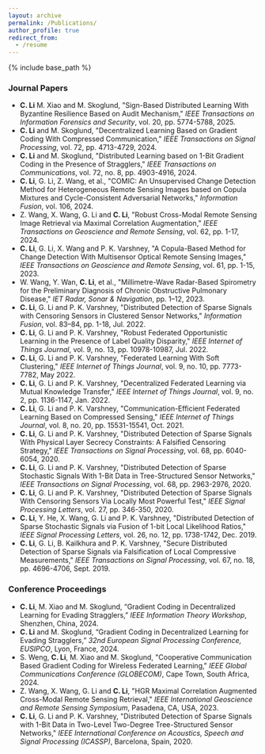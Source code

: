```yaml
---
layout: archive
permalink: /Publications/
author_profile: true
redirect_from:
  - /resume
---
```


{% include base_path %}

### Journal Papers
- **C. Li** M. Xiao and M. Skoglund, "Sign-Based Distributed Learning With Byzantine Resilience Based on Audit Mechanism," *IEEE Transactions on Information Forensics and Security*, vol. 20, pp. 5774-5788, 2025.
- **C. Li** and M. Skoglund, "Decentralized Learning Based on Gradient Coding With Compressed Communication," *IEEE Transactions on Signal Processing*, vol. 72, pp. 4713-4729, 2024.
- **C. Li** and M. Skoglund, "Distributed Learning based on 1-Bit Gradient Coding in the Presence of Stragglers," *IEEE Transactions on Communications*, vol. 72, no. 8, pp. 4903-4916, 2024.
- **C. Li**, G. Li, Z. Wang, et al., "COMIC: An Unsupervised Change Detection Method for Heterogeneous Remote Sensing Images based on Copula Mixtures and Cycle-Consistent Adversarial Networks," *Information Fusion*, vol. 106, 2024.
- Z. Wang, X. Wang, G. Li and **C. Li**, "Robust Cross-Modal Remote Sensing Image Retrieval via Maximal Correlation Augmentation," *IEEE Transactions on Geoscience and Remote Sensing*, vol. 62, pp. 1-17, 2024.
- **C. Li**, G. Li, X. Wang and P. K. Varshney, "A Copula-Based Method for Change Detection With Multisensor Optical Remote Sensing Images," *IEEE Transactions on Geoscience and Remote Sensing*, vol. 61, pp. 1-15, 2023.
- W. Wang, Y. Wan, **C. Li**, et al., "Millimetre-Wave Radar-Based Spirometry for the Preliminary Diagnosis of Chronic Obstructive Pulmonary Disease," *IET Radar, Sonar & Navigation*, pp. 1–12, 2023.
- **C. Li**, G. Li and P. K. Varshney, "Distributed Detection of Sparse Signals with Censoring Sensors in Clustered Sensor Networks," *Information Fusion*, vol. 83–84, pp. 1-18, Jul. 2022.
- **C. Li**, G. Li and P. K. Varshney, "Robust Federated Opportunistic Learning in the Presence of Label Quality Disparity," *IEEE Internet of Things Journal*, vol. 9, no. 13, pp. 10978-10987, Jul. 2022.
- **C. Li**, G. Li and P. K. Varshney, "Federated Learning With Soft Clustering," *IEEE Internet of Things Journal*, vol. 9, no. 10, pp. 7773-7782, May 2022.
- **C. Li**, G. Li and P. K. Varshney, "Decentralized Federated Learning via Mutual Knowledge Transfer," *IEEE Internet of Things Journal*, vol. 9, no. 2, pp. 1136-1147, Jan. 2022.
- **C. Li**, G. Li and P. K. Varshney, "Communication-Efficient Federated Learning Based on Compressed Sensing," *IEEE Internet of Things Journal*, vol. 8, no. 20, pp. 15531-15541, Oct. 2021.
- **C. Li**, G. Li and P. K. Varshney, "Distributed Detection of Sparse Signals With Physical Layer Secrecy Constraints: A Falsified Censoring Strategy," *IEEE Transactions on Signal Processing*, vol. 68, pp. 6040-6054, 2020.
- **C. Li**, G. Li and P. K. Varshney, "Distributed Detection of Sparse Stochastic Signals With 1-Bit Data in Tree-Structured Sensor Networks," *IEEE Transactions on Signal Processing*, vol. 68, pp. 2963-2976, 2020.
- **C. Li**, G. Li and P. K. Varshney, "Distributed Detection of Sparse Signals With Censoring Sensors Via Locally Most Powerful Test," *IEEE Signal Processing Letters*, vol. 27, pp. 346-350, 2020.
- **C. Li**, Y. He, X. Wang, G. Li and P. K. Varshney, "Distributed Detection of Sparse Stochastic Signals via Fusion of 1-bit Local Likelihood Ratios," *IEEE Signal Processing Letters*, vol. 26, no. 12, pp. 1738-1742, Dec. 2019.
- **C. Li**, G. Li, B. Kailkhura and P. K. Varshney, "Secure Distributed Detection of Sparse Signals via Falsification of Local Compressive Measurements," *IEEE Transactions on Signal Processing*, vol. 67, no. 18, pp. 4696-4706, Sept. 2019.

### Conference Proceedings
- **C. Li**, M. Xiao and M. Skoglund, “Gradient Coding in Decentralized Learning for Evading Stragglers,” *IEEE Information Theory Workshop*, Shenzhen, China, 2024.
- **C. Li** and M. Skoglund, “Gradient Coding in Decentralized Learning for Evading Stragglers,” *32nd European Signal Processing Conference, EUSIPCO*, Lyon, France, 2024.
- S. Weng, **C. Li**, M. Xiao and M. Skoglund, "Cooperative Communication Based Gradient Coding for Wireless Federated Learning," *IEEE Global Communications Conference (GLOBECOM)*, Cape Town, South Africa, 2024.
- Z. Wang, X. Wang, G. Li and **C. Li**, "HGR Maximal Correlation Augmented Cross-Modal Remote Sensing Retrieval," *IEEE International Geoscience and Remote Sensing Symposium*, Pasadena, CA, USA, 2023.
- **C. Li**, G. Li and P. K. Varshney, "Distributed Detection of Sparse Signals with 1-Bit Data in Two-Level Two-Degree Tree-Structured Sensor Networks," *IEEE International Conference on Acoustics, Speech and Signal Processing (ICASSP)*, Barcelona, Spain, 2020.
